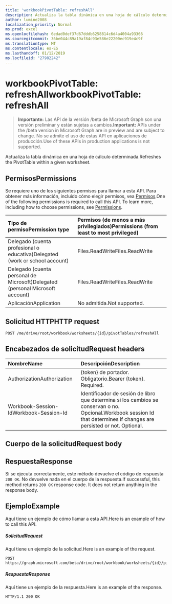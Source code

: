 ```yaml
---
title: 'workbookPivotTable: refreshAll'
description: Actualiza la tabla dinámica en una hoja de cálculo determinada.
author: lumine2008
localization_priority: Normal
ms.prod: excel
ms.openlocfilehash: 6edad0def37d67dddb6258814c6d4a4004a93366
ms.sourcegitcommit: 36be044c89a19af84c93e586e22200ec919e4c9f
ms.translationtype: MT
ms.contentlocale: es-ES
ms.lasthandoff: 01/12/2019
ms.locfileid: "27982242"
---
```

# <a name="workbookpivottable-refreshall"></a><span data-ttu-id="f419d-103">workbookPivotTable: refreshAll</span><span class="sxs-lookup"><span data-stu-id="f419d-103">workbookPivotTable: refreshAll</span></span>

> <span data-ttu-id="f419d-104">**Importante:** Las API de la versión /beta de Microsoft Graph son una versión preliminar y están sujetas a cambios.</span><span class="sxs-lookup"><span data-stu-id="f419d-104">**Important:** APIs under the /beta version in Microsoft Graph are in preview and are subject to change.</span></span> <span data-ttu-id="f419d-105">No se admite el uso de estas API en aplicaciones de producción.</span><span class="sxs-lookup"><span data-stu-id="f419d-105">Use of these APIs in production applications is not supported.</span></span>

<span data-ttu-id="f419d-106">Actualiza la tabla dinámica en una hoja de cálculo determinada.</span><span class="sxs-lookup"><span data-stu-id="f419d-106">Refreshes the PivotTable within a given worksheet.</span></span>

## <a name="permissions"></a><span data-ttu-id="f419d-107">Permisos</span><span class="sxs-lookup"><span data-stu-id="f419d-107">Permissions</span></span>
<span data-ttu-id="f419d-p102">Se requiere uno de los siguientes permisos para llamar a esta API. Para obtener más información, incluido cómo elegir permisos, vea [Permisos](/graph/permissions-reference).</span><span class="sxs-lookup"><span data-stu-id="f419d-p102">One of the following permissions is required to call this API. To learn more, including how to choose permissions, see [Permissions](/graph/permissions-reference).</span></span>

|<span data-ttu-id="f419d-110">Tipo de permiso</span><span class="sxs-lookup"><span data-stu-id="f419d-110">Permission type</span></span>      | <span data-ttu-id="f419d-111">Permisos (de menos a más privilegiados)</span><span class="sxs-lookup"><span data-stu-id="f419d-111">Permissions (from least to most privileged)</span></span>              |
|:--------------------|:---------------------------------------------------------|
|<span data-ttu-id="f419d-112">Delegado (cuenta profesional o educativa)</span><span class="sxs-lookup"><span data-stu-id="f419d-112">Delegated (work or school account)</span></span> | <span data-ttu-id="f419d-113">Files.ReadWrite</span><span class="sxs-lookup"><span data-stu-id="f419d-113">Files.ReadWrite</span></span>    |
|<span data-ttu-id="f419d-114">Delegado (cuenta personal de Microsoft)</span><span class="sxs-lookup"><span data-stu-id="f419d-114">Delegated (personal Microsoft account)</span></span> | <span data-ttu-id="f419d-115">Files.ReadWrite</span><span class="sxs-lookup"><span data-stu-id="f419d-115">Files.ReadWrite</span></span>    |
|<span data-ttu-id="f419d-116">Aplicación</span><span class="sxs-lookup"><span data-stu-id="f419d-116">Application</span></span> | <span data-ttu-id="f419d-117">No admitida.</span><span class="sxs-lookup"><span data-stu-id="f419d-117">Not supported.</span></span> |

## <a name="http-request"></a><span data-ttu-id="f419d-118">Solicitud HTTP</span><span class="sxs-lookup"><span data-stu-id="f419d-118">HTTP request</span></span>
<!-- { "blockType": "ignored" } -->
```http
POST /me/drive/root/workbook/worksheets/{id}/pivotTables/refreshAll

```
## <a name="request-headers"></a><span data-ttu-id="f419d-119">Encabezados de solicitud</span><span class="sxs-lookup"><span data-stu-id="f419d-119">Request headers</span></span>
| <span data-ttu-id="f419d-120">Nombre</span><span class="sxs-lookup"><span data-stu-id="f419d-120">Name</span></span>       | <span data-ttu-id="f419d-121">Descripción</span><span class="sxs-lookup"><span data-stu-id="f419d-121">Description</span></span>|
|:---------------|:----------|
| <span data-ttu-id="f419d-122">Authorization</span><span class="sxs-lookup"><span data-stu-id="f419d-122">Authorization</span></span>  | <span data-ttu-id="f419d-p103">{token} de portador. Obligatorio.</span><span class="sxs-lookup"><span data-stu-id="f419d-p103">Bearer {token}. Required.</span></span> |
| <span data-ttu-id="f419d-125">Workbook-Session-Id</span><span class="sxs-lookup"><span data-stu-id="f419d-125">Workbook-Session-Id</span></span>  | <span data-ttu-id="f419d-p104">Identificador de sesión de libro que determina si los cambios se conservan o no. Opcional.</span><span class="sxs-lookup"><span data-stu-id="f419d-p104">Workbook session Id that determines if changes are persisted or not. Optional.</span></span>|

## <a name="request-body"></a><span data-ttu-id="f419d-128">Cuerpo de la solicitud</span><span class="sxs-lookup"><span data-stu-id="f419d-128">Request body</span></span>

## <a name="response"></a><span data-ttu-id="f419d-129">Respuesta</span><span class="sxs-lookup"><span data-stu-id="f419d-129">Response</span></span>

<span data-ttu-id="f419d-p105">Si se ejecuta correctamente, este método devuelve el código de respuesta `200 OK`. No devuelve nada en el cuerpo de la respuesta.</span><span class="sxs-lookup"><span data-stu-id="f419d-p105">If successful, this method returns `200 OK` response code. It does not return anything in the response body.</span></span>

## <a name="example"></a><span data-ttu-id="f419d-132">Ejemplo</span><span class="sxs-lookup"><span data-stu-id="f419d-132">Example</span></span>
<span data-ttu-id="f419d-133">Aquí tiene un ejemplo de cómo llamar a esta API.</span><span class="sxs-lookup"><span data-stu-id="f419d-133">Here is an example of how to call this API.</span></span>
##### <a name="request"></a><span data-ttu-id="f419d-134">Solicitud</span><span class="sxs-lookup"><span data-stu-id="f419d-134">Request</span></span>
<span data-ttu-id="f419d-135">Aquí tiene un ejemplo de la solicitud.</span><span class="sxs-lookup"><span data-stu-id="f419d-135">Here is an example of the request.</span></span>
<!-- {
  "blockType": "request",
  "name": "workbookpivottable_refreshall"
}-->
```http
POST https://graph.microsoft.com/beta/drive/root/workbook/worksheets/{id}/pivotTables/refreshAll
```

##### <a name="response"></a><span data-ttu-id="f419d-136">Respuesta</span><span class="sxs-lookup"><span data-stu-id="f419d-136">Response</span></span>
<span data-ttu-id="f419d-137">Aquí tiene un ejemplo de la respuesta.</span><span class="sxs-lookup"><span data-stu-id="f419d-137">Here is an example of the response.</span></span>
<!-- {
  "blockType": "response",
  "truncated": true,
  "@odata.type": "microsoft.graph.none"
} -->
```http
HTTP/1.1 200 OK
```
